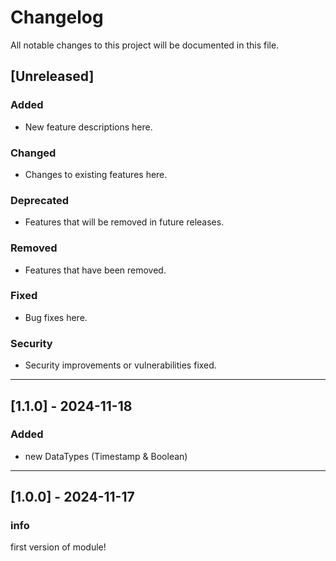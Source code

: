 # Changelog

All notable changes to this project will be documented in this file.

## [Unreleased]
### Added
- New feature descriptions here.

### Changed
- Changes to existing features here.

### Deprecated
- Features that will be removed in future releases.

### Removed
- Features that have been removed.

### Fixed
- Bug fixes here.

### Security
- Security improvements or vulnerabilities fixed.


---

## [1.1.0] - 2024-11-18
### Added
- new DataTypes (Timestamp & Boolean)

---

## [1.0.0] - 2024-11-17
### info
first version of module!